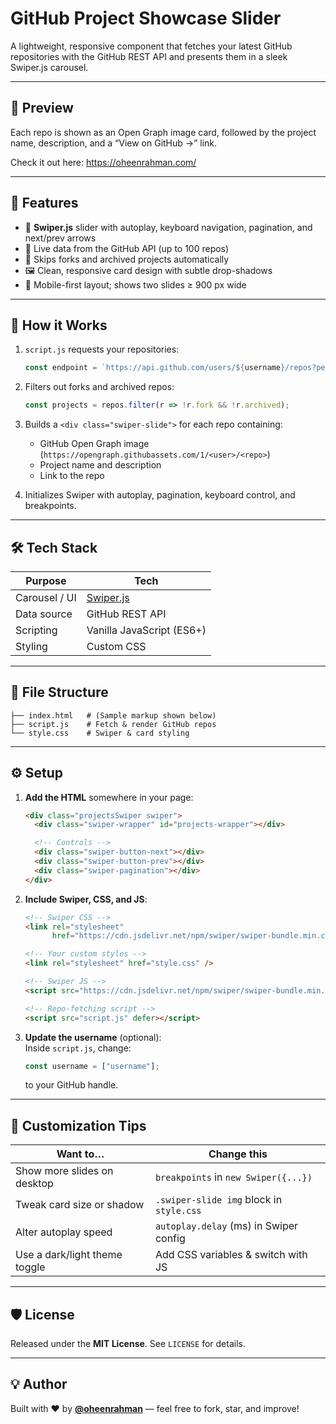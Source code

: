 # GitHub Project Showcase Slider

A lightweight, responsive component that fetches your latest GitHub repositories with the GitHub REST API and presents them in a sleek Swiper.js carousel.

---

## 📸 Preview

Each repo is shown as an Open Graph image card, followed by the project name, description, and a “View on GitHub →” link.

Check it out here: https://oheenrahman.com/

---

## 🔧 Features

- 🎠 **Swiper.js** slider with autoplay, keyboard navigation, pagination, and next/prev arrows  
- 🔗 Live data from the GitHub API (up to 100 repos)  
- 🛑 Skips forks and archived projects automatically  
- 🖼 Clean, responsive card design with subtle drop-shadows  
- 📱 Mobile-first layout; shows two slides ≥ 900 px wide  

---

## 🚀 How it Works

1. `script.js` requests your repositories:
   ```js
   const endpoint = `https://api.github.com/users/${username}/repos?per_page=100&sort=updated`;
   ```

2. Filters out forks and archived repos:
   ```js
   const projects = repos.filter(r => !r.fork && !r.archived);
   ```

3. Builds a `<div class="swiper-slide">` for each repo containing:
   - GitHub Open Graph image (`https://opengraph.githubassets.com/1/<user>/<repo>`)
   - Project name and description
   - Link to the repo

4. Initializes Swiper with autoplay, pagination, keyboard control, and breakpoints.

---

## 🛠 Tech Stack

| Purpose       | Tech                                  |
|---------------|----------------------------------------|
| Carousel / UI | [Swiper.js](https://swiperjs.com/)     |
| Data source   | GitHub REST API                        |
| Scripting     | Vanilla JavaScript (ES6+)              |
| Styling       | Custom CSS                             |

---

## 📂 File Structure

```
├── index.html   # (Sample markup shown below)
├── script.js    # Fetch & render GitHub repos
└── style.css    # Swiper & card styling
```

---

## ⚙️ Setup

1. **Add the HTML** somewhere in your page:

   ```html
   <div class="projectsSwiper swiper">
     <div class="swiper-wrapper" id="projects-wrapper"></div>

     <!-- Controls -->
     <div class="swiper-button-next"></div>
     <div class="swiper-button-prev"></div>
     <div class="swiper-pagination"></div>
   </div>
   ```

2. **Include Swiper, CSS, and JS**:

   ```html
   <!-- Swiper CSS -->
   <link rel="stylesheet"
         href="https://cdn.jsdelivr.net/npm/swiper/swiper-bundle.min.css" />

   <!-- Your custom styles -->
   <link rel="stylesheet" href="style.css" />

   <!-- Swiper JS -->
   <script src="https://cdn.jsdelivr.net/npm/swiper/swiper-bundle.min.js"></script>

   <!-- Repo-fetching script -->
   <script src="script.js" defer></script>
   ```

3. **Update the username** (optional):  
   Inside `script.js`, change:

   ```js
   const username = ["username"];
   ```

   to your GitHub handle.

---

## 🧩 Customization Tips

| Want to…                        | Change this                                 |
|---------------------------------|----------------------------------------------|
| Show more slides on desktop     | `breakpoints` in `new Swiper({...})`         |
| Tweak card size or shadow       | `.swiper-slide img` block in `style.css`     |
| Alter autoplay speed            | `autoplay.delay` (ms) in Swiper config       |
| Use a dark/light theme toggle   | Add CSS variables & switch with JS           |

---

## 🛡️ License

Released under the **MIT License**. See `LICENSE` for details.

---

## 💡 Author

Built with ❤️ by **[@oheenrahman](https://github.com/oheenrahman)** — feel free to fork, star, and improve!
